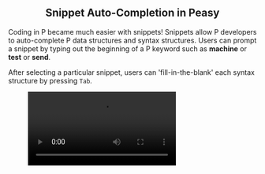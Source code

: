 <style>
  .md-typeset h1,
  .md-content__button {
    display: none;
  }
  
</style>

<div align="center">
  <h2>Snippet Auto-Completion in Peasy</h2>
</div>

Coding in P became much easier with snippets! Snippets allow P developers to auto-complete P data structures and syntax structures. Users can prompt a snippet by typing out the beginning of a P keyword such as **machine** or **test** or **send**.

After selecting a particular snippet, users can 'fill-in-the-blank' each syntax structure by pressing `Tab`.

<figure class="video_container">
  <video controls="true" allowfullscreen="true" >
    <source src="../../videos/snippets.mov" type="video/mp4">
  </video>
</figure>
